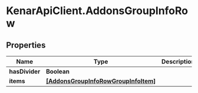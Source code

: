 # KenarApiClient.AddonsGroupInfoRow

## Properties

Name | Type | Description | Notes
------------ | ------------- | ------------- | -------------
**hasDivider** | **Boolean** |  | [optional] 
**items** | [**[AddonsGroupInfoRowGroupInfoItem]**](AddonsGroupInfoRowGroupInfoItem.md) |  | [optional] 


